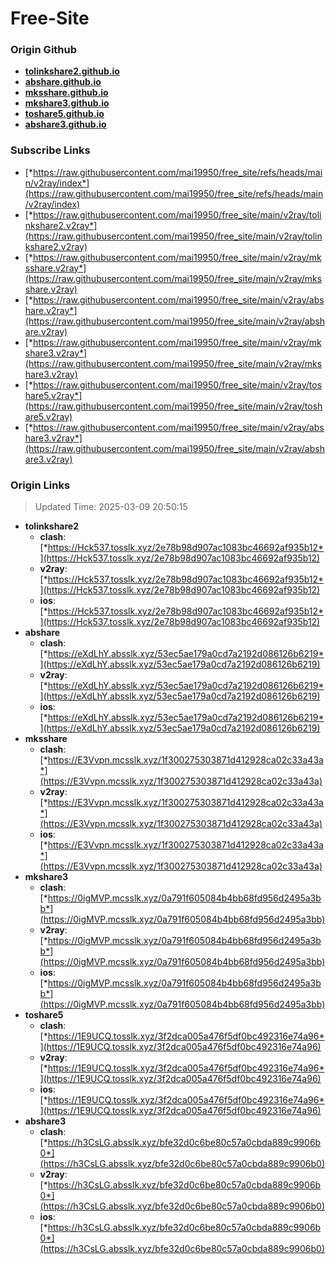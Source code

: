 # Free-Site

### Origin Github

- [**tolinkshare2.github.io**](https://github.com/tolinkshare2/tolinkshare2.github.io)
- [**abshare.github.io**](https://github.com/abshare/abshare.github.io)
- [**mksshare.github.io**](https://github.com/mksshare/mksshare.github.io)
- [**mkshare3.github.io**](https://github.com/mkshare3/mkshare3.github.io)
- [**toshare5.github.io**](https://github.com/toshare5/toshare5.github.io)
- [**abshare3.github.io**](https://github.com/abshare3/abshare3.github.io)

### Subscribe Links

- [*https://raw.githubusercontent.com/mai19950/free_site/refs/heads/main/v2ray/index*](https://raw.githubusercontent.com/mai19950/free_site/refs/heads/main/v2ray/index)
- [*https://raw.githubusercontent.com/mai19950/free_site/main/v2ray/tolinkshare2.v2ray*](https://raw.githubusercontent.com/mai19950/free_site/main/v2ray/tolinkshare2.v2ray)
- [*https://raw.githubusercontent.com/mai19950/free_site/main/v2ray/mksshare.v2ray*](https://raw.githubusercontent.com/mai19950/free_site/main/v2ray/mksshare.v2ray)
- [*https://raw.githubusercontent.com/mai19950/free_site/main/v2ray/abshare.v2ray*](https://raw.githubusercontent.com/mai19950/free_site/main/v2ray/abshare.v2ray)
- [*https://raw.githubusercontent.com/mai19950/free_site/main/v2ray/mkshare3.v2ray*](https://raw.githubusercontent.com/mai19950/free_site/main/v2ray/mkshare3.v2ray)
- [*https://raw.githubusercontent.com/mai19950/free_site/main/v2ray/toshare5.v2ray*](https://raw.githubusercontent.com/mai19950/free_site/main/v2ray/toshare5.v2ray)
- [*https://raw.githubusercontent.com/mai19950/free_site/main/v2ray/abshare3.v2ray*](https://raw.githubusercontent.com/mai19950/free_site/main/v2ray/abshare3.v2ray)

### Origin Links

> Updated Time: 2025-03-09 20:50:15

- **tolinkshare2**
  - **clash**: [*https://Hck537.tosslk.xyz/2e78b98d907ac1083bc46692af935b12*](https://Hck537.tosslk.xyz/2e78b98d907ac1083bc46692af935b12)
  - **v2ray**: [*https://Hck537.tosslk.xyz/2e78b98d907ac1083bc46692af935b12*](https://Hck537.tosslk.xyz/2e78b98d907ac1083bc46692af935b12)
  - **ios**: [*https://Hck537.tosslk.xyz/2e78b98d907ac1083bc46692af935b12*](https://Hck537.tosslk.xyz/2e78b98d907ac1083bc46692af935b12)
- **abshare**
  - **clash**: [*https://eXdLhY.absslk.xyz/53ec5ae179a0cd7a2192d086126b6219*](https://eXdLhY.absslk.xyz/53ec5ae179a0cd7a2192d086126b6219)
  - **v2ray**: [*https://eXdLhY.absslk.xyz/53ec5ae179a0cd7a2192d086126b6219*](https://eXdLhY.absslk.xyz/53ec5ae179a0cd7a2192d086126b6219)
  - **ios**: [*https://eXdLhY.absslk.xyz/53ec5ae179a0cd7a2192d086126b6219*](https://eXdLhY.absslk.xyz/53ec5ae179a0cd7a2192d086126b6219)
- **mksshare**
  - **clash**: [*https://E3Vvpn.mcsslk.xyz/1f300275303871d412928ca02c33a43a*](https://E3Vvpn.mcsslk.xyz/1f300275303871d412928ca02c33a43a)
  - **v2ray**: [*https://E3Vvpn.mcsslk.xyz/1f300275303871d412928ca02c33a43a*](https://E3Vvpn.mcsslk.xyz/1f300275303871d412928ca02c33a43a)
  - **ios**: [*https://E3Vvpn.mcsslk.xyz/1f300275303871d412928ca02c33a43a*](https://E3Vvpn.mcsslk.xyz/1f300275303871d412928ca02c33a43a)
- **mkshare3**
  - **clash**: [*https://0igMVP.mcsslk.xyz/0a791f605084b4bb68fd956d2495a3bb*](https://0igMVP.mcsslk.xyz/0a791f605084b4bb68fd956d2495a3bb)
  - **v2ray**: [*https://0igMVP.mcsslk.xyz/0a791f605084b4bb68fd956d2495a3bb*](https://0igMVP.mcsslk.xyz/0a791f605084b4bb68fd956d2495a3bb)
  - **ios**: [*https://0igMVP.mcsslk.xyz/0a791f605084b4bb68fd956d2495a3bb*](https://0igMVP.mcsslk.xyz/0a791f605084b4bb68fd956d2495a3bb)
- **toshare5**
  - **clash**: [*https://1E9UCQ.tosslk.xyz/3f2dca005a476f5df0bc492316e74a96*](https://1E9UCQ.tosslk.xyz/3f2dca005a476f5df0bc492316e74a96)
  - **v2ray**: [*https://1E9UCQ.tosslk.xyz/3f2dca005a476f5df0bc492316e74a96*](https://1E9UCQ.tosslk.xyz/3f2dca005a476f5df0bc492316e74a96)
  - **ios**: [*https://1E9UCQ.tosslk.xyz/3f2dca005a476f5df0bc492316e74a96*](https://1E9UCQ.tosslk.xyz/3f2dca005a476f5df0bc492316e74a96)
- **abshare3**
  - **clash**: [*https://h3CsLG.absslk.xyz/bfe32d0c6be80c57a0cbda889c9906b0*](https://h3CsLG.absslk.xyz/bfe32d0c6be80c57a0cbda889c9906b0)
  - **v2ray**: [*https://h3CsLG.absslk.xyz/bfe32d0c6be80c57a0cbda889c9906b0*](https://h3CsLG.absslk.xyz/bfe32d0c6be80c57a0cbda889c9906b0)
  - **ios**: [*https://h3CsLG.absslk.xyz/bfe32d0c6be80c57a0cbda889c9906b0*](https://h3CsLG.absslk.xyz/bfe32d0c6be80c57a0cbda889c9906b0)
